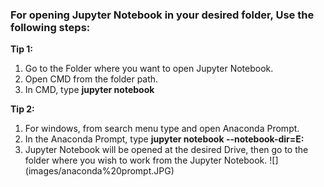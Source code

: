 ### For opening Jupyter Notebook in your desired folder, Use the following steps:
**Tip 1:** 
1. Go to the Folder where you want to open Jupyter Notebook.
2. Open CMD from the folder path.
3. In CMD, type **jupyter notebook**

**Tip 2:**
1. For windows, from search menu type and open Anaconda Prompt.
2. In the Anaconda Prompt, type **jupyter notebook --notebook-dir=E:**
3. Jupyter Notebook will be opened at the desired Drive, then go to the folder where you wish to work from the Jupyter Notebook.
![] (images/anaconda%20prompt.JPG)
